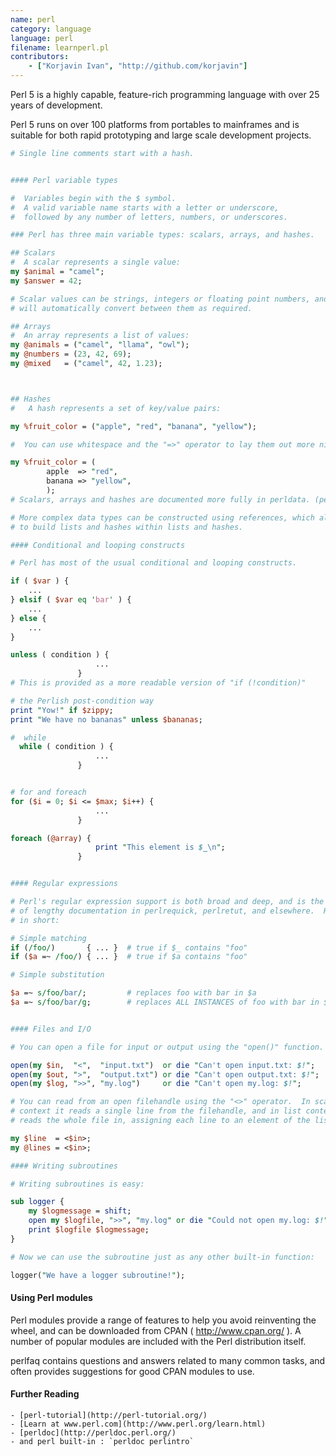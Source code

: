 ```yaml
---
name: perl
category: language
language: perl
filename: learnperl.pl
contributors:
    - ["Korjavin Ivan", "http://github.com/korjavin"]
---
```


Perl 5 is a highly capable, feature-rich programming language with over 25 years of development.

Perl 5 runs on over 100 platforms from portables to mainframes and is suitable for both rapid prototyping and large scale development projects.

```perl
# Single line comments start with a hash.


#### Perl variable types

#  Variables begin with the $ symbol.
#  A valid variable name starts with a letter or underscore,
#  followed by any number of letters, numbers, or underscores.

### Perl has three main variable types: scalars, arrays, and hashes.

## Scalars
#  A scalar represents a single value:
my $animal = "camel";
my $answer = 42;

# Scalar values can be strings, integers or floating point numbers, and Perl
# will automatically convert between them as required.

## Arrays
#  An array represents a list of values:
my @animals = ("camel", "llama", "owl");
my @numbers = (23, 42, 69);
my @mixed   = ("camel", 42, 1.23);



## Hashes
#   A hash represents a set of key/value pairs:

my %fruit_color = ("apple", "red", "banana", "yellow");

#  You can use whitespace and the "=>" operator to lay them out more nicely:

my %fruit_color = (
        apple  => "red",
        banana => "yellow",
        );
# Scalars, arrays and hashes are documented more fully in perldata. (perldoc perldata).

# More complex data types can be constructed using references, which allow you
# to build lists and hashes within lists and hashes.

#### Conditional and looping constructs

# Perl has most of the usual conditional and looping constructs.

if ( $var ) {
    ...
} elsif ( $var eq 'bar' ) {
    ...
} else {
    ...
}

unless ( condition ) {
                   ...
               }
# This is provided as a more readable version of "if (!condition)"

# the Perlish post-condition way
print "Yow!" if $zippy;
print "We have no bananas" unless $bananas;

#  while
  while ( condition ) {
                   ...
               }


# for and foreach
for ($i = 0; $i <= $max; $i++) {
                   ...
               }

foreach (@array) {
                   print "This element is $_\n";
               }


#### Regular expressions

# Perl's regular expression support is both broad and deep, and is the subject
# of lengthy documentation in perlrequick, perlretut, and elsewhere.  However,
# in short:

# Simple matching
if (/foo/)       { ... }  # true if $_ contains "foo"
if ($a =~ /foo/) { ... }  # true if $a contains "foo"

# Simple substitution

$a =~ s/foo/bar/;         # replaces foo with bar in $a
$a =~ s/foo/bar/g;        # replaces ALL INSTANCES of foo with bar in $a


#### Files and I/O

# You can open a file for input or output using the "open()" function.

open(my $in,  "<",  "input.txt")  or die "Can't open input.txt: $!";
open(my $out, ">",  "output.txt") or die "Can't open output.txt: $!";
open(my $log, ">>", "my.log")     or die "Can't open my.log: $!";

# You can read from an open filehandle using the "<>" operator.  In scalar
# context it reads a single line from the filehandle, and in list context it
# reads the whole file in, assigning each line to an element of the list:

my $line  = <$in>;
my @lines = <$in>;

#### Writing subroutines

# Writing subroutines is easy:

sub logger {
    my $logmessage = shift;
    open my $logfile, ">>", "my.log" or die "Could not open my.log: $!";
    print $logfile $logmessage;
}

# Now we can use the subroutine just as any other built-in function:

logger("We have a logger subroutine!");


```

#### Using Perl modules

Perl modules provide a range of features to help you avoid reinventing the wheel, and can be downloaded from CPAN ( http://www.cpan.org/ ).  A number of popular modules are included with the Perl distribution itself.

perlfaq contains questions and answers related to many common tasks, and often provides suggestions for good CPAN modules to use.

#### Further Reading

    - [perl-tutorial](http://perl-tutorial.org/)
    - [Learn at www.perl.com](http://www.perl.org/learn.html)
    - [perldoc](http://perldoc.perl.org/)
    - and perl built-in : `perldoc perlintro`
